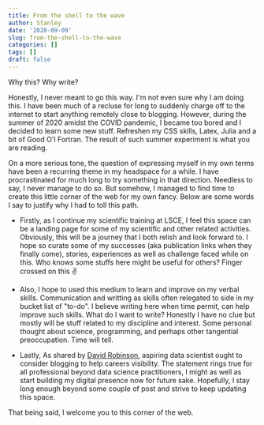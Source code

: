```yaml
---
title: From the shell to the wave
author: Stanley
date: '2020-09-09'
slug: from-the-shell-to-the-wave
categories: []
tags: []
draft: false
---
```


Why this? Why write?

Honestly, I never meant to go this way. I'm not even sure why I am doing this. I have been much of a recluse for long to suddenly charge off to the internet to start anything remotely close to blogging. However, during the summer of 2020 amidst the COVID pandemic, I became too bored and I decided to learn some new stuff. Refreshen my CSS skills, Latex, Julia and a bit of Good O'l Fortran. The result of such summer experiment is what you are reading. 

On a more serious tone, the question of expressing myself in my own terms have been a recurring theme in my headspace for a while. I have procrastinated for much long to try something in that direction. Needless to say, I never manage to do so. But somehow, I managed to find time to create this little corner of the web for my own fancy. Below are some words I say to justify why I had to toll this path. 

- Firstly, as I continue my scientific training at LSCE, I feel this space can be a landing page for some of my scientific and other related activities. Obviously, this will be a journey that I both relish and look forward to. I hope so curate some of my successes (aka publication links when they finally come), stories, experiences as well as challenge faced while on this. Who knows some stuffs here might be useful for others? Finger crossed on this :v:

- Also, I hope to used this medium to learn and improve on my verbal skills. Communication and writting as skills often relegated to side in my bucket list of "to-do". I believe writing here when time permit, can help improve such skills. What do I want to write? Honestly I have no clue but mostly will be stuff related to my discipline and interest. Some personal thought about science, programming, and perhaps other tangential preoccupation. Time will tell.

- Lastly, As shared by [David Robinson]("http://varianceexplained.org/r/start-blog/"), aspiring data scientist ought to consider blogging to help careers visibility. The statement rings true for all professional beyond data science practitioners, I might as well as start building my digital presence now for future sake. Hopefully, I stay long enough beyond some couple of post and strive to keep updating this space. 

That being said, I welcome you to this corner of the web.   


